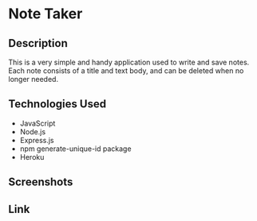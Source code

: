 # Note Taker 

## Description 

This is a very simple and handy application used to write and save notes. 
Each note consists of a title and text body, and can be deleted when no longer needed. 

## Technologies Used

- JavaScript
- Node.js
- Express.js 
- npm generate-unique-id package
- Heroku

## Screenshots

## Link
